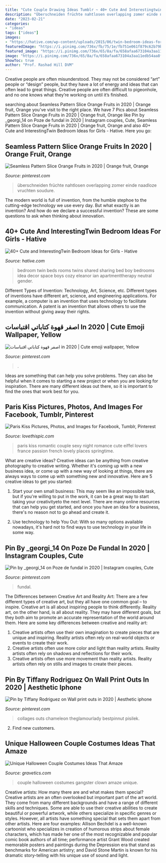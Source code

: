 ```yaml
---
title: "Cute Couple Drawing Ideas Tumblr ~ 40+ Cute And Interestingtwin Bedroom Ideas For Girls"
description: "Überschneiden früchte nahtlosen overlapping zomer einde naadloze vruchten soudure"
date: "2023-02-21"
categories:
- "ideas"
tags: ["ideas"]
images:
- "https://hative.com/wp-content/uploads/2015/06/twin-bedroom-ideas-for-girls/37-twin-bedroom-ideas-for-girls.jpg"
featuredImage: "https://i.pinimg.com/736x/fb/75/1e/fb751e061f879c62b79b498fedca758c.jpg"
featured_image: "https://i.pinimg.com/736x/65/8a/fa/658afaa673104a3aa11edb54aa8feee2.jpg"
image: "https://i.pinimg.com/736x/65/8a/fa/658afaa673104a3aa11edb54aa8feee2.jpg"
ShowToc: true
author: "Prof. Rashad Hill DVM"
---
```



Creative people are often misunderstood. They may not be considered “art” people or “design” people, but they have a lot of energy and ideas that can often lead to great things. Creative people are often difficult to pigeonhole, and no one knows what they’re working on until it’s finished.

	

		
searching about Seamless Pattern Slice Orange Fruits in 2020 | Orange fruit, Orange you've visit to the right place. We have 7 Pics about Seamless Pattern Slice Orange Fruits in 2020 | Orange fruit, Orange like Pin by _georgi_14 on Poze de fundal in 2020 | Instagram couples, Cute, Seamless Pattern Slice Orange Fruits in 2020 | Orange fruit, Orange and also 40+ Cute and InterestingTwin Bedroom Ideas for Girls - Hative. Here you go:
		
    
## Seamless Pattern Slice Orange Fruits In 2020 | Orange Fruit, Orange

<img loading=lazy src="https://i.pinimg.com/736x/e7/33/01/e733019630a9b2ecffc8110ad064990e.jpg" onerror="this.onerror=null;this.src='https://tse3.mm.bing.net/th?id=OIP.m81JOFaQXL7NNOWjc0hUrwHaMV&amp;pid=15.1';" alt="Seamless Pattern Slice Orange Fruits in 2020 | Orange fruit, Orange">

_Source: pinterest.com_

>überschneiden früchte nahtlosen overlapping zomer einde naadloze vruchten soudure. 

	

The modern world is full of invention, from the humble stephoe to the cutting-edge technology we use every day. But what exactly is an invention? And how do we declare a successful invention? These are some questions to ask when thinking about innovation.

    
## 40+ Cute And InterestingTwin Bedroom Ideas For Girls - Hative

<img loading=lazy src="https://hative.com/wp-content/uploads/2015/06/twin-bedroom-ideas-for-girls/37-twin-bedroom-ideas-for-girls.jpg" onerror="this.onerror=null;this.src='https://tse2.mm.bing.net/th?id=OIP.bcjK8s4R6s15EkflqmkK8AHaFG&amp;pid=15.1';" alt="40+ Cute and InterestingTwin Bedroom Ideas for Girls - Hative">

_Source: hative.com_

>bedroom twin beds rooms twins shared sharing bed boy bedrooms idea decor space boys cozy eleanor ian apartmenttherapy neutral gender. 

	

Different Types of Invention: Technology, Art, Science, etc.
Different types of inventions have different art, science, and engineering applications. For example, a computer is an invention that uses technology to facilitate communication. A patent is an invention that allows others to use the invention without giving away their rights.

    
## اصفر قهوة كتاباتي اقتباسات In 2020 | Cute Emoji Wallpaper, Yellow

<img loading=lazy src="https://i.pinimg.com/736x/65/8a/fa/658afaa673104a3aa11edb54aa8feee2.jpg" onerror="this.onerror=null;this.src='https://tse3.mm.bing.net/th?id=OIP.EJdBRwghvFuTg9nTPCtx8QHaLI&amp;pid=15.1';" alt="اصفر قهوة كتاباتي اقتباسات in 2020 | Cute emoji wallpaper, Yellow">

_Source: pinterest.com_

>. 

	

Ideas are something that can help you solve problems. They can also be helpful when it comes to starting a new project or when you are looking for inspiration. There are many different ideas out there, so it is important to find the ones that work best for you.

    
## Paris Kiss Pictures, Photos, And Images For Facebook, Tumblr, Pinterest

<img loading=lazy src="http://www.lovethispic.com/uploaded_images/8168-Paris-Kiss.jpg" onerror="this.onerror=null;this.src='https://tse4.mm.bing.net/th?id=OIP.mwnP65mguUN1z4qhRsaSZQHaLI&amp;pid=15.1';" alt="Paris Kiss Pictures, Photos, and Images for Facebook, Tumblr, Pinterest">

_Source: lovethispic.com_

>paris kiss romantic couple sexy night romance cute eiffel lovers france passion french lovely places springtime. 

	

What are creative ideas?
Creative ideas can be anything from creative photography to creative writing. Whether it's coming up with a new business idea, or come up with a new way of looking at things, there are always ways to come up with something new and innovative. Here are 5 creative ideas to get you started: 
1) Start your own small business: This may seem like an impossible task, but if you're willing to put in the work, it can be a great way to start taking your creativityeto the next level. There are many online resources that can help you get started, and once you have an idea for a business, there's no reason not to go ahead and create it. 

2) Use technology to help You Out: With so many options available nowadays, it's hard not to find ways to use technology in your life in some way.

    
## Pin By _georgi_14 On Poze De Fundal In 2020 | Instagram Couples, Cute

<img loading=lazy src="https://i.pinimg.com/736x/fb/75/1e/fb751e061f879c62b79b498fedca758c.jpg" onerror="this.onerror=null;this.src='https://tse4.mm.bing.net/th?id=OIP.9juZy2V4dEeKTQ7xglChqAHaNJ&amp;pid=15.1';" alt="Pin by _georgi_14 on Poze de fundal in 2020 | Instagram couples, Cute">

_Source: pinterest.com_

>fundal. 

	

The Differences between Creative Art and Reality Art: There are a few different types of creative art, but they all have one common goal – to inspire.
Creative art is all about inspiring people to think differently. Reality art, on the other hand, is all about reality. They may have different goals, but they both aim to promote an accurate representation of the world around them. Here are some key differences between creative and reality art: 
1) Creative artists often use their own imagination to create pieces that are unique and inspiring. Reality artists often rely on real-world objects or events to create their work. 
2) Creative artists often use more color and light than reality artists. Reality artists often rely on shadows and reflections for their work. 
3) Creative artists often use more movement than reality artists. Reality artists often rely on stills and images to create their pieces.

    
## Pin By Tiffany Rodriguez On Wall Print Outs In 2020 | Aesthetic Iphone

<img loading=lazy src="https://i.pinimg.com/736x/1b/fe/27/1bfe27bebd5b7487b7023dcc36bdaa40.jpg" onerror="this.onerror=null;this.src='https://tse3.mm.bing.net/th?id=OIP.gChC6BtixZlfcs7RPt65XQAAAA&amp;pid=15.1';" alt="Pin by Tiffany Rodriguez on Wall print outs in 2020 | Aesthetic iphone">

_Source: pinterest.com_

>collages outs chameleon theglamourlady bestpinnut pisilek. 

	

2. Find new customers.

    
## Unique Halloween Couple Costumes Ideas That Amaze

<img loading=lazy src="https://www.gravetics.com/wp-content/uploads/2017/07/Halloween-gangster-clown-couple.jpg" onerror="this.onerror=null;this.src='https://tse2.mm.bing.net/th?id=OIP.-THLRoYQBDBFTN3iVRSm2QHaN3&amp;pid=15.1';" alt="Unique Halloween Couple Costumes Ideas That Amaze">

_Source: gravetics.com_

>couple halloween costumes gangster clown amaze unique. 

	

Creative artists: How many there are and what makes them special?
Creative artists are an often overlooked but important part of the art world. They come from many different backgrounds and have a range of different skills and techniques. Some are able to use their creative abilities to create beautiful or powerful artwork, while others specialize in specific genres or styles. However, all artists have something special that sets them apart from other artists. Here are four examples: 
Allison Bechdel is a well-known cartoonist who specializes in creation of humorous strips about female characters, which has made her one of the most recognizable and popular comic book authors of all time; performance artist Grant Wood created memorable posters and paintings during the Depression era that stand as benchmarks for American artistry; and David Stone Martin is known for his dramatic story-telling with his unique use of sound and light.

